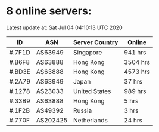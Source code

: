 # 8 online servers:

Latest update at: Sat Jul 04 04:10:13 UTC 2020

| ID | ASN | Server Country | Online |
| -- | --- | -------------- | ------ |
| #.7F1D | AS63949 | Singapore | 941 hrs |
| #.B6F8 | AS63888 | Hong Kong | 3504 hrs |
| #.BD3E | AS63888 | Hong Kong | 4573 hrs |
| #.2A79 | AS63949 | Japan | 37 hrs |
| #.1278 | AS23033 | United States | 989 hrs |
| #.33B9 | AS63888 | Hong Kong | 5 hrs |
| #.1F2B | AS49392 | Russia | 3 hrs |
| #.770F | AS202425 | Netherlands | 24 hrs |

